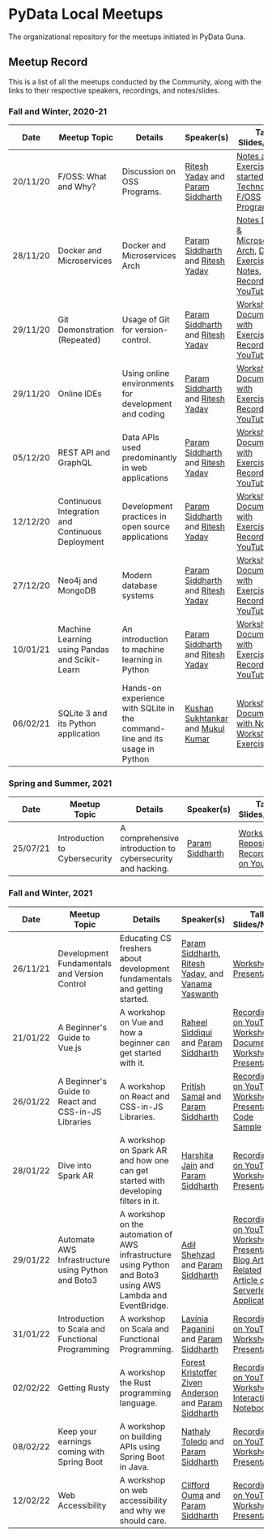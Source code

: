 
# PyData Local Meetups

The organizational repository for the meetups initiated in PyData Guna.

## Meetup Record

This is a list of all the meetups conducted by the Community, along with the links to their respective speakers, recordings, and notes/slides.

### Fall and Winter, 2020-21

| Date       | Meetup Topic 	          | Details                                       | Speaker(s) | Talk Slides/Notes                                            |
| ---------- | -------------------------|-----------------------------------------------| ---------- | -------------------------------------------------------------|
| 20/11/20   | F/OSS: What and Why?      | Discussion on OSS Programs.                   | [Ritesh Yadav](https://github.com/DARK-art108) and [Param Siddharth](https://www.paramsid.com)  | [Notes and an Exercise](./docs/1.git_cmds.md), [Get started with Technologies](https://whimsical.com/open-source-programs-5m2toYdx5MszzVrzQxFmtf), [F/OSS Programs](https://whimsical.com/f-oss-programs-RuQEuUAcB2wJMMGwsrCMk6)|
| 28/11/20   | Docker and Microservices | Docker and Microservices Arch | [Param Siddharth](https://www.paramsid.com) and [Ritesh Yadav](https://github.com/DARK-art108)|[Notes Docker & Microservices Arch](https://github.com/PyData-Guna/Docker-and-MicroServices), [Docker Exercises and Notes](./docs/2.docker-exercises.md), [Recording on YouTube](https://youtu.be/gT9VahFQw-M) |
| 29/11/20   | Git Demonstration (Repeated) | Usage of Git for version-control. | [Param Siddharth](https://www.paramsid.com) and [Ritesh Yadav](https://github.com/DARK-art108)|[Workshop Document with Exercises](./docs/1.git_cmds.md), [Recording on YouTube](https://youtu.be/ViNsy6VuDWQ) |
| 29/11/20   | Online IDEs | Using online environments for development and coding | [Param Siddharth](https://www.paramsid.com) and [Ritesh Yadav](https://github.com/DARK-art108)|[Workshop Document with Exercises](./docs/3.online_ides.md), [Recording on YouTube](https://youtu.be/VbLxMJoDP_U) |
| 05/12/20   | REST API and GraphQL | Data APIs used predominantly in web applications | [Param Siddharth](https://www.paramsid.com) and [Ritesh Yadav](https://github.com/DARK-art108)|[Workshop Document with Exercises](./docs/4.rest-api-graphql-wshp.md), [Recording on YouTube](https://youtu.be/MO4LqXv9pDk) |
| 12/12/20   | Continuous Integration and Continuous Deployment | Development practices in open source applications | [Param Siddharth](https://www.paramsid.com) and [Ritesh Yadav](https://github.com/DARK-art108)|[Workshop Document with Exercises](./docs/5.ci-cd-workshop.md), [Recording on YouTube](https://youtu.be/SJYAJhwb6c4) |
| 27/12/20   | Neo4j and MongoDB | Modern database systems | [Param Siddharth](https://www.paramsid.com) and [Ritesh Yadav](https://github.com/DARK-art108)| [Workshop Document with Exercises](./docs/6.neo4j-mongodb.md), [Recording on YouTube](https://youtu.be/_XT9jIhDSbM) |
| 10/01/21   | Machine Learning using Pandas and Scikit-Learn | An introduction to machine learning in Python | [Param Siddharth](https://www.paramsid.com) and [Ritesh Yadav](https://github.com/DARK-art108)| [Workshop Document with Exercises](7.ml-pandas-sklearn.md), [Recording on YouTube](https://youtu.be/FzvM9nYZmf0) |
| 06/02/21   | SQLite 3 and its Python application | Hands-on experience with SQLite in the command-line and its usage in Python | [Kushan Sukhtankar](https://github.com/kushansuk2) and [Mukul Kumar](https://github.com/Clash-ion)| [Workshop Document with Notes](https://github.com/kushansuk2/sqlite3/blob/main/README.md), [Workshop Exercises](https://github.com/kushansuk2/sqlite3/blob/main/SQLite-Excercise.md) |

### Spring and Summer, 2021

| Date       | Meetup Topic 	          | Details                                       | Speaker(s) | Talk Slides/Notes                                            |
| ---------- | -------------------------|-----------------------------------------------| ---------- | -------------------------------------------------------------|
| 25/07/21   | Introduction to Cybersecurity | A comprehensive introduction to cybersecurity and hacking. | [Param Siddharth](https://www.paramsid.com) | [Workshop Repository](https://github.com/paramsiddharth/cybersec-workshop), [Recording on YouTube](https://youtu.be/-w6PZv5TZ3U) |

### Fall and Winter, 2021

| Date       | Meetup Topic 	          | Details                                       | Speaker(s) | Talk Slides/Notes                                            |
| ---------- | -------------------------|-----------------------------------------------| ---------- | -------------------------------------------------------------|
| 26/11/21   | Development Fundamentals and Version Control | Educating CS freshers about development fundamentals and getting started. | [Param Siddharth](https://www.paramsid.com), [Ritesh Yadav](https://github.com/DARK-art108), and [Vanama Yaswanth](https://github.com/vanamayaswanth) | [Workshop Presentation](https://github.com/PyData-Guna/Pydata-Local-Meetups/releases/download/dev-funda/Dev.Funda.Friday.pdf) |
| 21/01/22   | A Beginner's Guide to Vue.js | A workshop on Vue and how a beginner can get started with it. | [Raheel Siddiqui](https://raheelsiddiqui.com/) and [Param Siddharth](https://www.paramsid.com) | [Recording on YouTube](https://youtu.be/Q0ArusXEA6A), [Workshop Document](./docs/8.vue-workshop.md), [Workshop Presentation](https://github.com/PyData-Guna/Pydata-Local-Meetups/releases/download/vue-raheel/Beginner.s.Guide.to.Vue.js.pdf) |
| 26/01/22   | A Beginner's Guide to React and CSS-in-JS Libraries | A workshop on React and CSS-in-JS Libraries. | [Pritish Samal](http://pritishsamal.tech/) and [Param Siddharth](https://www.paramsid.com) | [Recording on YouTube](https://youtu.be/QpEh1E5vdW4), [Workshop Presentation](https://www.canva.com/design/DAE2VDZ65bg/8kMgM8TR4SOSCuuOtZewkg/view), [Code Sample](https://codesandbox.io/s/react-workshop-juet-8zxh8) |
| 28/01/22   | Dive into Spark AR  | A workshop on Spark AR and how one can get started with developing filters in it. | [Harshita Jain](https://github.com/harshitajain165) and [Param Siddharth](https://www.paramsid.com) | [Recording on YouTube](https://youtu.be/usmH4FRdnmI), [Workshop Presentation](https://www.canva.com/design/DAE2erU-aJQ/l52kFKRGQ1LjLx20ALwlrg/view?utm_content=DAE2erU-aJQ&utm_campaign=designshare&utm_medium=link&utm_source=publishsharelink) |
| 29/01/22   | Automate AWS Infrastructure using Python and Boto3 | A workshop on the automation of AWS infrastructure using Python and Boto3 using AWS Lambda and EventBridge. | [Adil Shehzad](https://github.com/adilshehzad786) and [Param Siddharth](https://www.paramsid.com) | [Recording on YouTube](https://youtu.be/vn7oFLQODzU), [Workshop Presentation](https://www.canva.com/design/DAE2Rjmgq64/RvOpAymFGU92dfNedh7CwA/view?utm_content=DAE2Rjmgq64&utm_campaign=designshare&utm_medium=link&utm_source=sharebutton), [Blog Article](https://link.medium.com/UvBsqnZudnb), [Related Article on Serverless Applications](https://link.medium.com/icnLkE0udnb) |
| 31/01/22   | Introduction to Scala and Functional Programming | A workshop on Scala and Functional Programming. | [Lavínia Paganini](https://github.com/lfp2) and [Param Siddharth](https://www.paramsid.com) | [Recording on YouTube](https://youtu.be/utXaCHlL7sE), [Workshop Presentation](https://github.com/PyData-Guna/Pydata-Local-Meetups/releases/download/scala-lav%C3%ADnia/Introduction_to_Scala.pdf) |
| 02/02/22   | Getting Rusty | A workshop the Rust programming language. | [Forest Kristoffer Ziven Anderson](https://forest-anderson.ca/) and [Param Siddharth](https://www.paramsid.com) | [Recording on YouTube](https://youtu.be/WdGyHzwXJ80), [Workshop Interactive Notebook](https://freckle-seahorse-b03.notion.site/Getting-Rusty-2763c622d9914410b6773ddf684f0073) |
| 08/02/22   | Keep your earnings coming with Spring Boot | A workshop on building APIs using Spring Boot in Java. | [Nathaly Toledo](https://github.com/ahn-nath) and [Param Siddharth](https://www.paramsid.com) | [Recording on YouTube](https://youtu.be/eNVCuOaeeBQ), [Workshop Presentation](https://github.com/PyData-Guna/Pydata-Local-Meetups/releases/download/nathaly-spring-boot/spring-boot-presentation-workshop.pdf) |
| 12/02/22   | Web Accessibility | A workshop on web accessibility and why we should care. | [Clifford Ouma](https://github.com/Cli4d) and [Param Siddharth](https://www.paramsid.com) | [Recording on YouTube](https://youtu.be/ePujVln3Sdg), [Workshop Presentation](https://www.canva.com/design/DAE4GHcMP-k/nF3cxKhdGZUfWeioqiK-_w/view?utm_content=DAE4GHcMP-k&utm_campaign=designshare&utm_medium=link&utm_source=sharebutton) |

